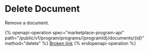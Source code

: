 # Delete Document

Remove a document.

{% openapi-operation spec="marketplace-program-api" path="/public/v1/program/programs/{programId}/documents/{id}" method="delete" %}
[Broken link](broken-reference)
{% endopenapi-operation %}
